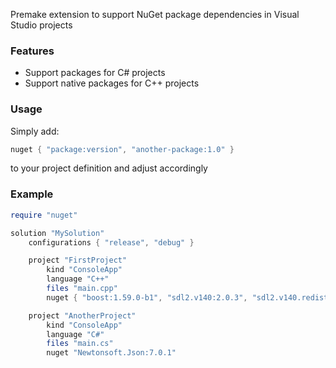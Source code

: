 Premake extension to support NuGet package dependencies in Visual Studio projects

### Features ###

* Support packages for C# projects
* Support native packages for C++ projects

### Usage ###

Simply add:

```lua
nuget { "package:version", "another-package:1.0" }
```

to your project definition and adjust accordingly

### Example ###

```lua
require "nuget"

solution "MySolution"
    configurations { "release", "debug" }

    project "FirstProject"
        kind "ConsoleApp"
        language "C++"
        files "main.cpp"
        nuget { "boost:1.59.0-b1", "sdl2.v140:2.0.3", "sdl2.v140.redist:2.0.3" }

    project "AnotherProject"
        kind "ConsoleApp"
        language "C#"
        files "main.cs"
        nuget "Newtonsoft.Json:7.0.1"
```
